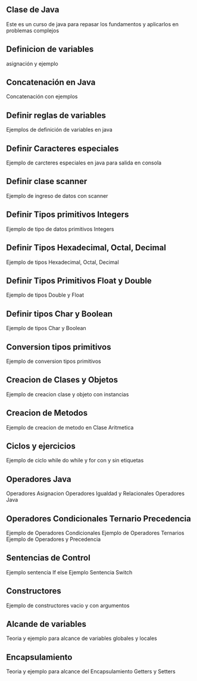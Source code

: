 ## Clase de Java
Este es un curso de java para repasar los fundamentos y aplicarlos en problemas complejos

## Definicion de variables
asignación y ejemplo

## Concatenación en Java
Concatenación con ejemplos

## Definir reglas de variables
Ejemplos de definición de variables en java

## Definir Caracteres especiales
Ejemplo de carcteres especiales en java para salida en consola

## Definir clase scanner
Ejemplo de ingreso de datos con scanner

## Definir Tipos primitivos Integers
Ejemplo de tipo de datos primitivos Integers

## Definir Tipos Hexadecimal, Octal, Decimal
Ejemplo de tipos Hexadecimal, Octal, Decimal

## Definir Tipos Primitivos Float y Double
Ejemplo de tipos Double y Float

## Definir tipos Char y Boolean
Ejemplo de tipos Char y Boolean

## Conversion tipos primitivos
Ejemplo de conversion tipos primitivos

## Creacion de Clases y Objetos
Ejemplo de creacion clase y objeto con instancias

## Creacion de Metodos
Ejemplo de creacion de metodo en Clase Aritmetica
## Ciclos y ejercicios
Ejemplo de ciclo while do while y for con y sin etiquetas
## Operadores Java
Operadores Asignacion
Operadores Igualdad y Relacionales
Operadores Java

## Operadores Condicionales Ternario Precedencia
Ejemplo de Operadores Condicionales
Ejemplo de Operadores Ternarios
Ejemplo de Operadores y Precedencia

## Sentencias de Control
Ejemplo sentencia If else
Ejemplo Sentencia Switch

## Constructores
Ejemplo de constructores vacio y con argumentos

## Alcande de variables
Teoria y ejemplo para alcance de variables globales y locales

## Encapsulamiento
Teoria y ejemplo para alcance del Encapsulamiento Getters y Setters